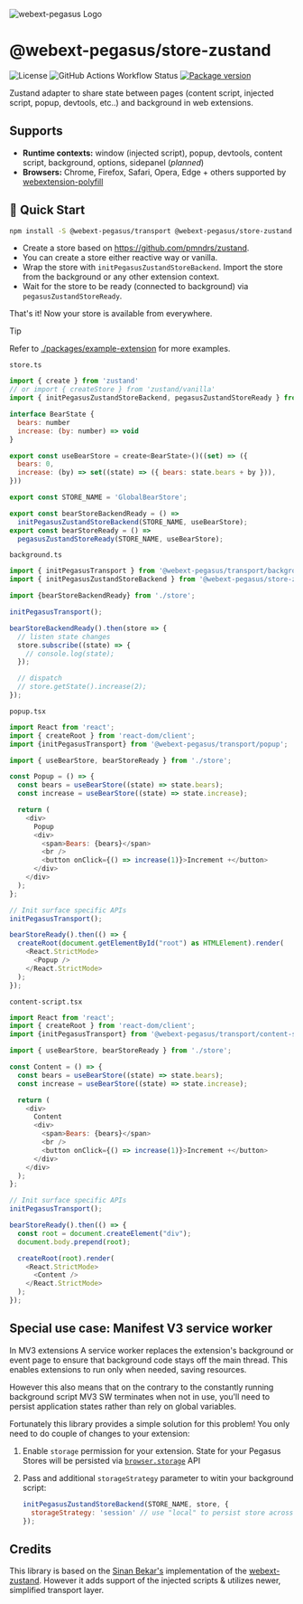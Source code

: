 ![webext-pegasus Logo](https://github.com/StyleT/webext-pegasus/blob/main/assets/logo.png?raw=true)

# @webext-pegasus/store-zustand

![License](https://badgen.net/github/license/StyleT/webext-pegasus)
![GitHub Actions Workflow Status](https://img.shields.io/github/actions/workflow/status/StyleT/webext-pegasus/ci.yml?branch=main)
[![Package version](https://badgen.net/npm/v/@webext-pegasus%2Fstore-zustand)](https://www.npmjs.com/package/@webext-pegasus/store-zustand)

Zustand adapter to share state between pages (content script, injected script, popup, devtools, etc..) and background in web extensions.

## Supports

* **Runtime contexts:** window (injected script), popup, devtools, content script, background, options, sidepanel (_planned_)
* **Browsers:** Chrome, Firefox, Safari, Opera, Edge + others supported by [webextension-polyfill](https://github.com/mozilla/webextension-polyfill)

## 🚀 Quick Start

```bash
npm install -S @webext-pegasus/transport @webext-pegasus/store-zustand
```

- Create a store based on https://github.com/pmndrs/zustand.
- You can create a store either reactive way or vanilla.
- Wrap the store with `initPegasusZustandStoreBackend`. Import the store from the background or any other extension context.
- Wait for the store to be ready (connected to background) via `pegasusZustandStoreReady`.

That's it! Now your store is available from everywhere.

> [!TIP]
> Refer to [./packages/example-extension](https://github.com/StyleT/webext-pegasus/tree/main/packages/example-extension) for more examples.

`store.ts`

```js
import { create } from 'zustand'
// or import { createStore } from 'zustand/vanilla'
import { initPegasusZustandStoreBackend, pegasusZustandStoreReady } from 'webext-zustand'

interface BearState {
  bears: number
  increase: (by: number) => void
}

export const useBearStore = create<BearState>()((set) => ({
  bears: 0,
  increase: (by) => set((state) => ({ bears: state.bears + by })),
}))

export const STORE_NAME = 'GlobalBearStore';

export const bearStoreBackendReady = () =>
  initPegasusZustandStoreBackend(STORE_NAME, useBearStore);
export const bearStoreReady = () =>
  pegasusZustandStoreReady(STORE_NAME, useBearStore);
```

`background.ts`

```js
import { initPegasusTransport } from '@webext-pegasus/transport/background';
import { initPegasusZustandStoreBackend } from '@webext-pegasus/store-zustand';

import {bearStoreBackendReady} from './store';

initPegasusTransport();

bearStoreBackendReady().then(store => {
  // listen state changes
  store.subscribe((state) => {
    // console.log(state);
  });

  // dispatch
  // store.getState().increase(2);
});
```

`popup.tsx`

```js
import React from 'react';
import { createRoot } from 'react-dom/client';
import {initPegasusTransport} from '@webext-pegasus/transport/popup';

import { useBearStore, bearStoreReady } from './store';

const Popup = () => {
  const bears = useBearStore((state) => state.bears);
  const increase = useBearStore((state) => state.increase);

  return (
    <div>
      Popup
      <div>
        <span>Bears: {bears}</span>
        <br />
        <button onClick={() => increase(1)}>Increment +</button>
      </div>
    </div>
  );
};

// Init surface specific APIs
initPegasusTransport();

bearStoreReady().then(() => {
  createRoot(document.getElementById("root") as HTMLElement).render(
    <React.StrictMode>
      <Popup />
    </React.StrictMode>
  );
});
```

`content-script.tsx`

```js
import React from 'react';
import { createRoot } from 'react-dom/client';
import {initPegasusTransport} from '@webext-pegasus/transport/content-script';

import { useBearStore, bearStoreReady } from './store';

const Content = () => {
  const bears = useBearStore((state) => state.bears);
  const increase = useBearStore((state) => state.increase);

  return (
    <div>
      Content
      <div>
        <span>Bears: {bears}</span>
        <br />
        <button onClick={() => increase(1)}>Increment +</button>
      </div>
    </div>
  );
};

// Init surface specific APIs
initPegasusTransport();

bearStoreReady().then(() => {
  const root = document.createElement("div");
  document.body.prepend(root);

  createRoot(root).render(
    <React.StrictMode>
      <Content />
    </React.StrictMode>
  );
});
```

## Special use case: Manifest V3 service worker

In MV3 extensions A service worker replaces the extension's background or event page to ensure that background code stays off the main thread. This enables extensions to run only when needed, saving resources. 

However this also means that on the contrary to the constantly running background script MV3 SW terminates when not in use, you'll need to persist application states rather than rely on global variables.

Fortunately this library provides a simple solution for this problem! You only need to do couple of changes to your extension:

1. Enable `storage` permission for your extension. State for your Pegasus Stores will be persisted via [`browser.storage`](https://developer.mozilla.org/en-US/docs/Mozilla/Add-ons/WebExtensions/API/storage) API
2. Pass and additional `storageStrategy` parameter to witin your background script:

    ```javascript
    initPegasusZustandStoreBackend(STORE_NAME, store, {
      storageStrategy: 'session' // use "local" to persist store across browser sessions or "sync" for store used for extension settings
    });
    ```

## Credits

This library is based on the [Sinan Bekar's](https://github.com/sinanbekar) implementation of the [webext-zustand](https://github.com/sinanbekar/webext-zustand).
However it adds support of the injected scripts & utilizes newer, simplified transport layer.
